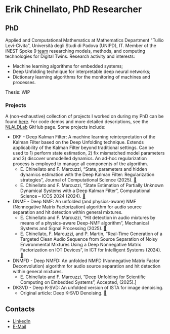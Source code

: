 # Erik Chinellato, PhD Researcher

## PhD 
Applied and Computational Mathematics at Mathematics Department "Tullio Levi-Civita", Università degli Studi di Padova (UNIPD), IT.
Member of the iNEST Spoke 9 [team](\href{https://inest.spoke9.sissa.it/it/il-team-dello-spoke-9/}{\texttt{link}}) researching models, methods, and computing technologies for Digital Twins.
Research activity and interests:
- Machine learning algorithms for embedded systems;
- Deep Unfolding technique for interpretable deep neural networks;
- Dictionary learning algorithms for the monitoring of machines and processes.
  
Thesis: WIP

### Projects
A (non-exhaustive) collection of projects I worked on during my PhD can be found [here](https://github.com/ErikChinellato/PhD). For code demos and more detailed descriptions, see the [NLALDLab](https://github.com/NLALDlab) GitHub page. Some projects include:
- DKF - Deep Kalman Filter: A machine learning reinterpretation of the Kalman Filter based on the Deep Unfolding technique. Extends applicability of the Kalman Filter beyond traditional settings. Can be used to 1) perform state estimation, 2) fix mismatched model parameters and 3) discover unmodelled dynamics. An ad-hoc regularization process is employed to manage all components of the algorithm.
  - E. Chinellato and F. Marcuzzi, “State, parameters and hidden dynamics estimation with the Deep Kalman Filter: Regularization strategies”, Journal of Computational Science (2025). [🔗](https://doi.org/10.1016/j.jocs.2025.102569)
  - E. Chinellato and F. Marcuzzi, “State Estimation of Partially Unknown Dynamical Systems with a Deep Kalman Filter”, Computational Science – ICCS 2024 (2024). [🔗](https://doi.org/10.1007/978-3-031-63775-9_22)
- DNMF - Deep NMF: An unfolded (and physics-aware) NMF (Nonnegative Matrix Factorization) algorithm for audio source separation and hit detection within general mixtures.
  - E. Chinellato and F. Marcuzzi, “Hit detection in audio mixtures by means of a physics-aware Deep-NMF algorithm”, Mechanical Systems and Signal Processing (2025). [🔗](https://doi.org/10.1016/j.ymssp.2024.112162)
  - E. Chinellato, F. Marcuzzi, and P. Martin, “Real-Time Generation of a Targeted Clean Audio Sequence from Source Separation of Noisy Environmental Mixtures Using a Deep Nonnegative Matrix Factorization on IOT Devices”, in ICT for Intelligent Systems (2024). [🔗](https://doi.org/10.1007/978-981-97-5810-4_23)
- DNMFD - Deep NMFD: An unfolded NMFD (Nonnegative Matrix Factor Deconvolution) algorithm for audio source separation and hit detection within general mixtures.
  - E. Chinellato and F. Marcuzzi, “Deep Unfolding for Scientific Computing on Embedded Systems”, Accepted, (2025).]
- DKSVD - Deep K-SVD: An unfolded version of ISTA for image denoising.
  - Original article: Deep K-SVD Denoising. [🔗](https://arxiv.org/abs/1909.13164)

## Contacts
- [LinkedIn](www.linkedin.com/in/erik-chinellato-200757357)
- [E-Mail](mailto:chinellato.erik@gmail.com)


